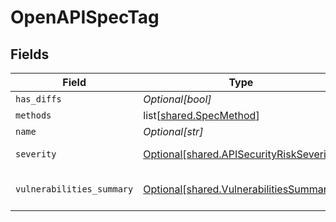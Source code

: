 # OpenAPISpecTag


## Fields

| Field                                                                                          | Type                                                                                           | Required                                                                                       | Description                                                                                    |
| ---------------------------------------------------------------------------------------------- | ---------------------------------------------------------------------------------------------- | ---------------------------------------------------------------------------------------------- | ---------------------------------------------------------------------------------------------- |
| `has_diffs`                                                                                    | *Optional[bool]*                                                                               | :heavy_minus_sign:                                                                             | N/A                                                                                            |
| `methods`                                                                                      | list[[shared.SpecMethod](undefined/models/shared/specmethod.md)]                               | :heavy_minus_sign:                                                                             | N/A                                                                                            |
| `name`                                                                                         | *Optional[str]*                                                                                | :heavy_minus_sign:                                                                             | N/A                                                                                            |
| `severity`                                                                                     | [Optional[shared.APISecurityRiskSeverity]](undefined/models/shared/apisecurityriskseverity.md) | :heavy_minus_sign:                                                                             | An `enum`eration.                                                                              |
| `vulnerabilities_summary`                                                                      | [Optional[shared.VulnerabilitiesSummary]](undefined/models/shared/vulnerabilitiessummary.md)   | :heavy_minus_sign:                                                                             | Vulnerabilities summary by severity                                                            |